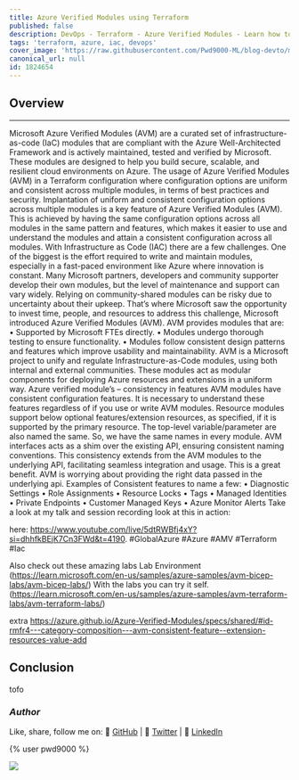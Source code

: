 ```yaml
---
title: Azure Verified Modules using Terraform
published: false
description: DevOps - Terraform - Azure Verified Modules - Learn how to use Azure Verified Modules in Terraform to deploy resources in Azure.
tags: 'terraform, azure, iac, devops'
cover_image: 'https://raw.githubusercontent.com/Pwd9000-ML/blog-devto/main/posts/2024/DevOps-Terraform-AVM/assets/main.png'
canonical_url: null
id: 1824654
---
```


## Overview

---

Microsoft Azure Verified Modules (AVM) are a curated set of infrastructure-as-code (IaC) modules that are compliant with the Azure Well-Architected Framework and is actively maintained, tested and verified by Microsoft. These modules are designed to help you build secure, scalable, and resilient cloud environments on Azure. The usage of Azure Verified Modules (AVM) in a Terraform configuration where configuration options are uniform and consistent across multiple modules, in terms of best practices and security. Implantation of uniform and consistent configuration options across multiple modules is a key feature of Azure Verified Modules (AVM). This is achieved by having the same configuration options across all modules in the same pattern and features, which makes it easier to use and understand the modules and attain a consistent configuration across all modules. With Infrastructure as Code (IAC) there are a few challenges. One of the biggest is the effort required to write and maintain modules, especially in a fast-paced environment like Azure where innovation is constant. Many Microsoft partners, developers and community supporter develop their own modules, but the level of maintenance and support can vary widely. Relying on community-shared modules can be risky due to uncertainty about their upkeep. That’s where Microsoft saw the opportunity to invest time, people, and resources to address this challenge, Microsoft introduced Azure Verified Modules (AVM). AVM provides modules that are: • Supported by Microsoft FTEs directly. • Modules undergo thorough testing to ensure functionality. • Modules follow consistent design patterns and features which improve usability and maintainability. AVM is a Microsoft project to unify and regulate Infrastructure-as-Code modules, using both internal and external communities. These modules act as modular components for deploying Azure resources and extensions in a uniform way. Azure verified module’s – consistency in features AVM modules have consistent configuration features. It is necessary to understand these features regardless of if you use or write AVM modules. Resource modules support below optional features/extension resources, as specified, if it is supported by the primary resource. The top-level variable/parameter are also named the same. So, we have the same names in every module. AVM interfaces acts as a shim over the existing API, ensuring consistent naming conventions. This consistency extends from the AVM modules to the underlying API, facilitating seamless integration and usage. This is a great benefit. AVM is worrying about providing the right data passed in the underlying api. Examples of Consistent features to name a few: • Diagnostic Settings • Role Assignments • Resource Locks • Tags • Managed Identities • Private Endpoints • Customer Managed Keys • Azure Monitor Alerts Take a look at my talk and session recording look at this in action:

here: https://www.youtube.com/live/5dtRWBfj4xY?si=dhhfkBEjK7Cn3FWd&t=4190. #GlobalAzure #Azure #AMV #Terraform #Iac

Also check out these amazing labs Lab Environment (https://learn.microsoft.com/en-us/samples/azure-samples/avm-bicep-labs/avm-bicep-labs/) With the labs you can try it self. (https://learn.microsoft.com/en-us/samples/azure-samples/avm-terraform-labs/avm-terraform-labs/)

extra https://azure.github.io/Azure-Verified-Modules/specs/shared/#id-rmfr4---category-composition---avm-consistent-feature--extension-resources-value-add

## Conclusion

tofo

### _Author_

Like, share, follow me on: :octopus: [GitHub](https://github.com/Pwd9000-ML) | :penguin: [Twitter](https://twitter.com/pwd9000) | :space_invader: [LinkedIn](https://www.linkedin.com/in/marcel-l-61b0a96b/)

{% user pwd9000 %}

<a href="https://www.buymeacoffee.com/pwd9000"><img src="https://img.buymeacoffee.com/button-api/?text=Buy me a coffee&emoji=&slug=pwd9000&button_colour=FFDD00&font_colour=000000&font_family=Cookie&outline_colour=000000&coffee_colour=ffffff"></a>
